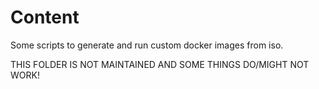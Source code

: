 # Content
Some scripts to generate and run custom docker images from iso. 

THIS FOLDER IS NOT MAINTAINED AND SOME THINGS DO/MIGHT NOT WORK!